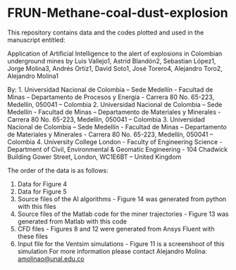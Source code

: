 # FRUN-Methane-coal-dust-explosion
This repository contains data and the codes plotted and used in the manuscript entitled:

Application of Artificial Intelligence to the alert of explosions in Colombian underground mines by
Luis Vallejo1, Astrid Blandón2, Sebastian López1, Jorge Molina3, Andrés Ortiz1, David Soto1, José Torero4, Alejandro Toro2, Alejandro Molina1

By: 1. Universidad Nacional de Colombia – Sede Medellín - Facultad de Minas – Departamento de Procesos y Energía - Carrera 80 No. 65-223, Medellín, 050041 – Colombia
2. Universidad Nacional de Colombia – Sede Medellín - Facultad de Minas – Departamento de Materiales y Minerales - Carrera 80 No. 65-223, Medellín, 050041 – Colombia
3. Universidad Nacional de Colombia – Sede Medellín - Facultad de Minas – Departamento de Materiales y Minerales - Carrera 80 No. 65-223, Medellín, 050041 – Colombia 
4. University College London - Faculty of Engineering Science - Department of Civil, Environmental & Geomatic Engineering - 104 Chadwick Building Gower Street, London, WC1E6BT – United Kingdom


The order of the data is as follows:

1. Data for Figure 4
2. Data for Figure 5
3. Source files of the AI algorithms - Figure 14 was generated from python with this files
4. Source files of the Matlab code for the miner trajectories - Figure 13 was generated from Matlab with this code
5. CFD files - Figures 8 and 12 were generated from Ansys Fluent with these files
6. Input file for the Ventsim simulations - Figure 11 is a screenshoot of this simulation
For more information please contact Alejandro Molina: amolinao@unal.edu.co
